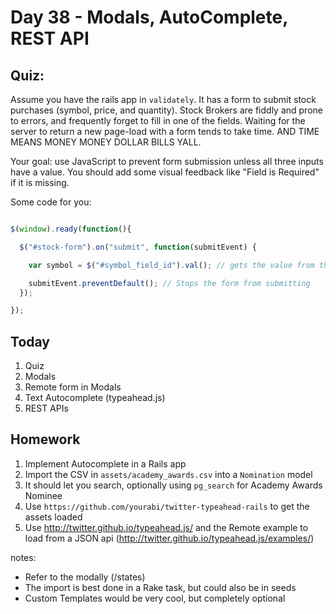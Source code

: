 Day 38 - Modals, AutoComplete, REST API
============

Quiz:
-----

Assume you have the rails app in `validately`. It has a form to submit stock
purchases (symbol, price, and quantity). Stock Brokers are fiddly and prone to
errors, and frequently forget to fill in one of the fields. Waiting for the
server to return a new page-load with a form tends to take time. AND TIME MEANS
MONEY MONEY DOLLAR BILLS YALL.

Your goal: use JavaScript to prevent form submission unless all three inputs
have a value. You should add some visual feedback like "Field is Required" if it
is missing.

Some code for you:

```js

$(window).ready(function(){

  $("#stock-form").on("submit", function(submitEvent) {

    var symbol = $("#symbol_field_id").val(); // gets the value from the field

    submitEvent.preventDefault(); // Stops the form from submitting
  });

});

```


Today
----

1. Quiz
2. Modals
3. Remote form in Modals
4. Text Autocomplete (typeahead.js)
5. REST APIs


Homework
--------

1. Implement Autocomplete in a Rails app
2. Import the CSV in `assets/academy_awards.csv` into a `Nomination` model
3. It should let you search, optionally using `pg_search` for Academy Awards Nominee
4. Use `https://github.com/yourabi/twitter-typeahead-rails` to get the assets
   loaded
5. Use http://twitter.github.io/typeahead.js/ and the Remote example to load
   from a JSON api (http://twitter.github.io/typeahead.js/examples/)

notes: 

* Refer to the modally (/states)
* The import is best done in a Rake task, but could also be in seeds
* Custom Templates would be very cool, but completely optional
